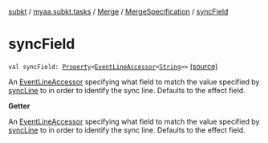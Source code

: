 [subkt](../../../index.md) / [myaa.subkt.tasks](../../index.md) / [Merge](../index.md) / [MergeSpecification](index.md) / [syncField](./sync-field.md)

# syncField

`val syncField: `[`Property`](https://docs.gradle.org/current/javadoc/org/gradle/api/provider/Property.html)`<`[`EventLineAccessor`](../../../myaa.subkt.ass/-event-line-accessor/index.md)`<`[`String`](https://kotlinlang.org/api/latest/jvm/stdlib/kotlin/-string/index.html)`>>` [(source)](https://github.com/Myaamori/SubKt/blob/0.1.8/src/main/kotlin/myaa/subkt/tasks/asstasks.kt#L105)

An [EventLineAccessor](../../../myaa.subkt.ass/-event-line-accessor/index.md) specifying what field to match the value specified by
[syncLine](sync-line.md) to in order to identify the sync line.
Defaults to the effect field.

**Getter**

An [EventLineAccessor](../../../myaa.subkt.ass/-event-line-accessor/index.md) specifying what field to match the value specified by
[syncLine](sync-line.md) to in order to identify the sync line.
Defaults to the effect field.

